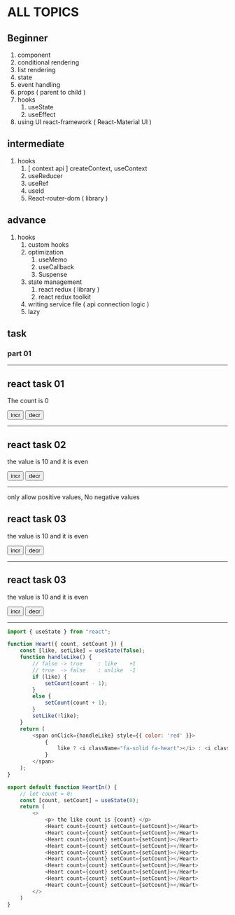 # ALL TOPICS

## Beginner

1. component
1. conditional rendering
1. list rendering
1. state
1. event handling
1. props ( parent to child )
1. hooks
    1. useState
    1. useEffect
1. using UI react-framework ( React-Material UI )

## intermediate

1. hooks
    1. [ context api ] createContext, useContext
    1. useReducer
    1. useRef
    1. useId
    1. React-router-dom ( library )

## advance

1. hooks
    1. custom hooks
    1. optimization
        1. useMemo
        1. useCallback
        1. Suspense
    1. state management
        1. react redux ( library )
        2. react redux toolkit
    1. writing service file ( api connection logic )
    1. lazy

## task

### part 01

<hr>
<h2> react task 01 </h2>
<div>
    <p> The count is 0 </p>
    <button>incr</button>
    <button>decr</button>
</div>
<hr>

<h2> react task 02 </h2>
<div>
    <p> the value is 10 and it is even </p>
    <button>incr</button>
    <button>decr</button>
</div>
<hr>

only allow positive values, No negative values

<h2> react task 03 </h2>
<div>
    <p> the value is 10 and it is even </p>
    <button>incr</button>
    <button>decr</button>
</div>
<hr>

<h2> react task 03 </h2>
<div>
    <p> the value is 10 and it is even </p>
    <button>incr</button>
    <button>decr</button>
</div>
<hr>

```javascript
import { useState } from "react";

function Heart({ count, setCount }) {
    const [like, setLike] = useState(false);
    function handleLike() {
        // false -> true     : like    +1
        // true  -> false    : unlike  -1
        if (like) {
            setCount(count - 1);
        }
        else {
            setCount(count + 1);
        }
        setLike(!like);
    }
    return (
        <span onClick={handleLike} style={{ color: 'red' }}>
            {
                like ? <i className="fa-solid fa-heart"></i> : <i className="fa-regular fa-heart"></i>
            }
        </span>
    );
}

export default function HeartIn() {
    // let count = 0;
    const [count, setCount] = useState(0);
    return (
        <>
            <p> the like count is {count} </p>
            <Heart count={count} setCount={setCount}></Heart>
            <Heart count={count} setCount={setCount}></Heart>
            <Heart count={count} setCount={setCount}></Heart>
            <Heart count={count} setCount={setCount}></Heart>
            <Heart count={count} setCount={setCount}></Heart>
            <Heart count={count} setCount={setCount}></Heart>
            <Heart count={count} setCount={setCount}></Heart>
            <Heart count={count} setCount={setCount}></Heart>
            <Heart count={count} setCount={setCount}></Heart>
            <Heart count={count} setCount={setCount}></Heart>
        </>
    )
}
```
